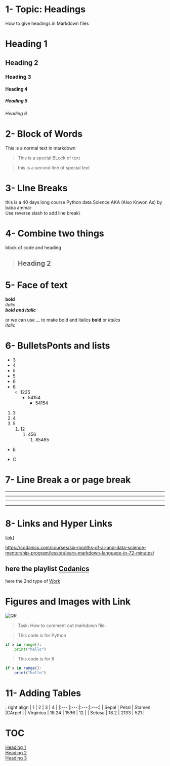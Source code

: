 # 1- Topic: Headings

How to give headings in Markdown files

# Heading 1
## Heading 2
### Heading 3

#### Heading 4
##### Heading 5
###### Heading 6


# 2- Block of Words
This is a normal text in markdown

> This is a special BLock of text

> this is a second line of special text


# 3- LIne Breaks
this is a 40 days long course Python data Science AKA (Also Knwon As)
by baba ammar\
Use reverse slash to add line break\

# 4- Combine two things
block of code and heading
> ## Heading 2


# 5- Face of text

**bold**\
*italic*\
***bold and italic***

or we can use __ to make bold and italics
__bold__ or _italics_\
_italic_
# 6- BulletsPonts and lists

- 3
- 4
- 5
- 5
- 6
- 6
  - 1235
      - 54154   
          - 54154

1. 3
2. 4
3. 5   
   1. 12
      1. 456
            1. 85465

 + b
  * C
# 7- Line Break a or page break
---
----
____
***
# 8- Links and Hyper Links
[link](www.codanics.com)]

<https://codanics.com/courses/six-months-of-ai-and-data-science-mentorship-program/lesson/learn-markdown-language-in-72-minutes/>


[Codanics]: https://download.teamviewer.com/download/TeamViewer_Setup_x64.exe?utm_source=google&utm_medium=cpc&utm_campaign=restofasia%7Cb%7Cpr%7C22%7Cjun%7Ctv-core-brand-only-exact-sn%7Cnew%7Ct0%7C0&utm_content=Exact&utm_term=TeamViewer

here the playlist [Codanics]
---
here the 2nd type of [Work][Codanics]

# Figures and Images with Link
![QR](qr.png)
> Task: How to comment out markdown file.

> This code is for Python
```python
if x in range():
    print("hello")
```
>This code is for R
```R
if x in range():
    print("hello")
```


# 11- Adding Tables

: right align 
| 1 | 2 | 3 | 4 |
|:---:|:---:|:---:|:---:|
| Sepal | Petal | Stamen |CArpel |
| Virginica |  18.24 | 1596 | 12 |
| Setosa | 18.2 | 2133 | 521 |


# TOC

[Heading 1](#1--topic-headings)\
[Heading 2](#2--block-of-words)\
[Heading 3](#3--line-breaks)